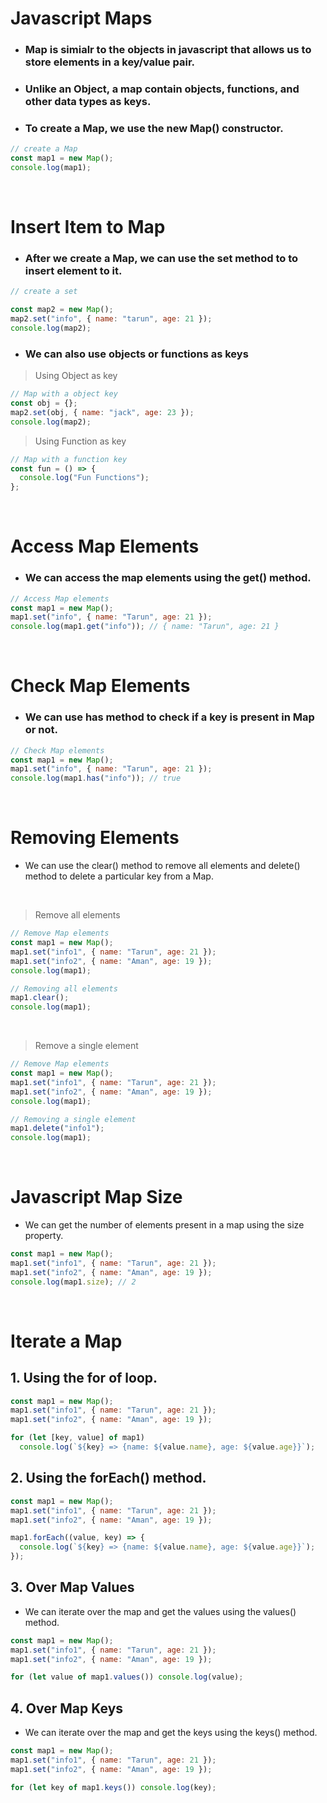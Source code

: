 # Javascript Maps

- ### Map is simialr to the objects in javascript that allows us to store elements in a key/value pair.

- ### Unlike an Object, a map contain objects, functions, and other data types as keys.

- ### To create a Map, we use the new Map() constructor.

```js
// create a Map
const map1 = new Map();
console.log(map1);
```

  <br />

# Insert Item to Map

- ### After we create a Map, we can use the set method to to insert element to it.

```js
// create a set

const map2 = new Map();
map2.set("info", { name: "tarun", age: 21 });
console.log(map2);
```

- ### We can also use objects or functions as keys

> Using Object as key

```js
// Map with a object key
const obj = {};
map2.set(obj, { name: "jack", age: 23 });
console.log(map2);
```

> Using Function as key

```js
// Map with a function key
const fun = () => {
  console.log("Fun Functions");
};
```

<br />

# Access Map Elements

- ### We can access the map elements using the get() method.

```js
// Access Map elements
const map1 = new Map();
map1.set("info", { name: "Tarun", age: 21 });
console.log(map1.get("info")); // { name: "Tarun", age: 21 }
```

<br />

# Check Map Elements

- ### We can use has method to check if a key is present in Map or not.

```js
// Check Map elements
const map1 = new Map();
map1.set("info", { name: "Tarun", age: 21 });
console.log(map1.has("info")); // true
```

<br />

# Removing Elements

- We can use the clear() method to remove all elements and delete() method to delete a particular key from a Map.

<br />

> Remove all elements

```js
// Remove Map elements
const map1 = new Map();
map1.set("info1", { name: "Tarun", age: 21 });
map1.set("info2", { name: "Aman", age: 19 });
console.log(map1);

// Removing all elements
map1.clear();
console.log(map1);
```

<br />

> Remove a single element

```js
// Remove Map elements
const map1 = new Map();
map1.set("info1", { name: "Tarun", age: 21 });
map1.set("info2", { name: "Aman", age: 19 });
console.log(map1);

// Removing a single element
map1.delete("info1");
console.log(map1);
```

<br />

# Javascript Map Size

- We can get the number of elements present in a map using the size property.

```js
const map1 = new Map();
map1.set("info1", { name: "Tarun", age: 21 });
map1.set("info2", { name: "Aman", age: 19 });
console.log(map1.size); // 2
```

<br />

# Iterate a Map

## 1. Using the for of loop.

```js
const map1 = new Map();
map1.set("info1", { name: "Tarun", age: 21 });
map1.set("info2", { name: "Aman", age: 19 });

for (let [key, value] of map1)
  console.log(`${key} => {name: ${value.name}, age: ${value.age}}`);
```

## 2. Using the forEach() method.

```js
const map1 = new Map();
map1.set("info1", { name: "Tarun", age: 21 });
map1.set("info2", { name: "Aman", age: 19 });

map1.forEach((value, key) => {
  console.log(`${key} => {name: ${value.name}, age: ${value.age}}`);
});
```

## 3. Over Map Values

- We can iterate over the map and get the values using the values() method.

```js
const map1 = new Map();
map1.set("info1", { name: "Tarun", age: 21 });
map1.set("info2", { name: "Aman", age: 19 });

for (let value of map1.values()) console.log(value);
```

## 4. Over Map Keys

- We can iterate over the map and get the keys using the keys() method.

```js
const map1 = new Map();
map1.set("info1", { name: "Tarun", age: 21 });
map1.set("info2", { name: "Aman", age: 19 });

for (let key of map1.keys()) console.log(key);
```
